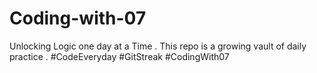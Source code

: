 # Coding-with-07
Unlocking Logic one day at a Time . This repo is a growing vault of daily practice . #CodeEveryday #GitStreak #CodingWith07
